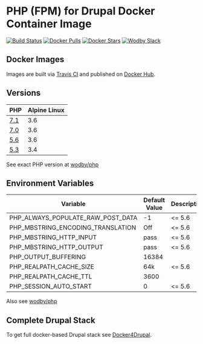 # PHP (FPM) for Drupal Docker Container Image 

[![Build Status](https://travis-ci.org/wodby/drupal-php.svg?branch=master)](https://travis-ci.org/wodby/drupal-php)
[![Docker Pulls](https://img.shields.io/docker/pulls/wodby/drupal-php.svg)](https://hub.docker.com/r/wodby/drupal-php)
[![Docker Stars](https://img.shields.io/docker/stars/wodby/drupal-php.svg)](https://hub.docker.com/r/wodby/drupal-php)
[![Wodby Slack](http://slack.wodby.com/badge.svg)](http://slack.wodby.com)

## Docker Images

Images are built via [Travis CI](https://travis-ci.org/wodby/drupal-php) and published on [Docker Hub](https://hub.docker.com/r/wodby/drupal-php). 

## Versions

| PHP | Alpine Linux |
| --- | ------------ |
| [7.1](https://github.com/wodby/drupal-php/tree/master/7.1/Dockerfile) | 3.6 |  
| [7.0](https://github.com/wodby/drupal-php/tree/master/7.0/Dockerfile) | 3.6 |  
| [5.6](https://github.com/wodby/drupal-php/tree/master/5.6/Dockerfile) | 3.6 |  
| [5.3](https://github.com/wodby/drupal-php/tree/master/5.3/Dockerfile) | 3.4 |  

See exact PHP version at [wodby/php](https://github.com/wodby/php#versions)

## Environment Variables

| Variable | Default Value | Description |
| -------- | ------------- | ----------- |
| PHP_ALWAYS_POPULATE_RAW_POST_DATA | -1    | <= 5.6 |
| PHP_MBSTRING_ENCODING_TRANSLATION | Off   | <= 5.6 |
| PHP_MBSTRING_HTTP_INPUT           | pass  | <= 5.6 |
| PHP_MBSTRING_HTTP_OUTPUT          | pass  | <= 5.6 |
| PHP_OUTPUT_BUFFERING              | 16384 | |
| PHP_REALPATH_CACHE_SIZE           | 64k   | <= 5.6 |
| PHP_REALPATH_CACHE_TTL            | 3600  | |
| PHP_SESSION_AUTO_START            | 0     | <= 5.6 |

Also see [wodby/php](https://github.com/wodby/php)

## Complete Drupal Stack

To get full docker-based Drupal stack see [Docker4Drupal](https://github.com/wodby/docker4drupal).
